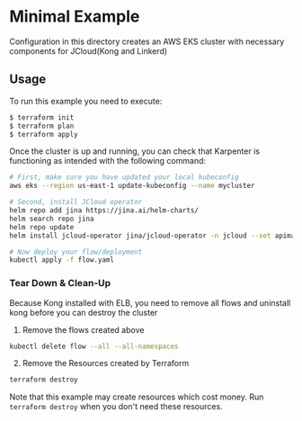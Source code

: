 # Minimal Example

Configuration in this directory creates an AWS EKS cluster with necessary components for JCloud(Kong and Linkerd) 

## Usage

To run this example you need to execute:

```bash
$ terraform init
$ terraform plan
$ terraform apply
```

Once the cluster is up and running, you can check that Karpenter is functioning as intended with the following command:

```bash
# First, make sure you have updated your local kubeconfig
aws eks --region us-east-1 update-kubeconfig --name mycluster

# Second, install JCloud operator
helm repo add jina https://jina.ai/helm-charts/
helm search repo jina
helm repo update
helm install jcloud-operator jina/jcloud-operator -n jcloud --set apimanager.enable=false --create-namespace

# Now deploy your flow/deployment
kubectl apply -f flow.yaml
```

### Tear Down & Clean-Up

Because Kong installed with ELB, you need to remove all flows and uninstall kong before you can destroy the cluster

1. Remove the flows created above

```bash
kubectl delete flow --all --all-namespaces
```

2. Remove the Resources created by Terraform

```bash
terraform destroy 
```

Note that this example may create resources which cost money. Run `terraform destroy` when you don't need these resources.
